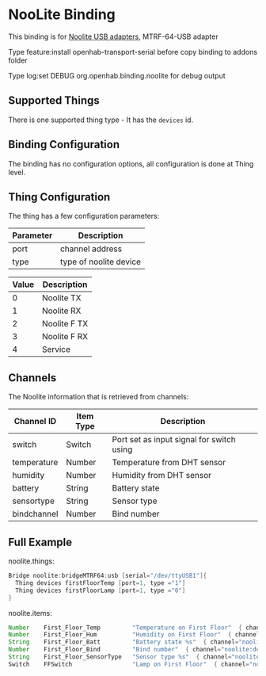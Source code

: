 # NooLite Binding

This binding is for [Noolite USB adapters](https://translate.google.com/translate?hl=ru&sl=ru&tl=en&u=http%3A%2F%2Fwww.noo.com.by%2Fadapter-noolite-pc.html), MTRF-64-USB adapter

Type feature:install openhab-transport-serial before copy binding to addons folder

Type log:set DEBUG org.openhab.binding.noolite for debug output

## Supported Things

There is one supported thing type - 
It has the `devices` id.

## Binding Configuration

The binding has no configuration options, all configuration is done at Thing level.

## Thing Configuration

The thing has a few configuration parameters:

| Parameter | Description                                                             |
|-----------|-------------------------------------------------------------------------|
| port    | channel address         |
| type    | type of noolite device         | 

| Value | Description                                                             |
|-----------|-------------------------------------------------------------------------|
| 0    | Noolite TX       |
| 1    | Noolite RX         |
| 2    | Noolite F TX         |
| 3    | Noolite F RX         |
| 4    | Service        |


## Channels

The Noolite information that is retrieved from channels:

| Channel ID      | Item Type            | Description                                  |
|-----------------|----------------------|----------------------------------------------|
| switch        | Switch               | Port set as input signal for switch using                            |
| temperature  | Number               | Temperature from DHT sensor                             |
| humidity    | Number               | Humidity from DHT sensor           |
| battery       | String               | Battery state                        |
| sensortype | String             | Sensor type      |
| bindchannel            | Number               | Bind number       |

## Full Example
noolite.things:

```java
Bridge noolite:bridgeMTRF64:usb [serial="/dev/ttyUSB1"]{
  Thing devices firstFloorTemp [port=1, type ="1"]
  Thing devices firstFloorLamp [port=1, type ="0"]
}
```

noolite.items:

```java
Number    First_Floor_Temp         "Temperature on First Floor"  { channel="noolite:devices:usb:firstFloorTemp:temperature" }
Number    First_Floor_Hum          "Humidity on First Floor"  { channel="noolite:devices:usb:firstFloorLamp:humidity" }
String    First_Floor_Batt         "Battery state %s"  { channel="noolite:devices:usb:firstFloorLamp:battery" }
Number    First_Floor_Bind         "Bind number"  { channel="noolite:devices:usb:firstFloorLamp:battery" }
String    First_Floor_SensorType   "Sensor type %s"  { channel="noolite:devices:usb:firstFloorLamp:bindchannel" }
Switch    FFSwitch                 "Lamp on First Floor"  { channel="noolite:devices:usb:firstFloorTemp:switch" }
```